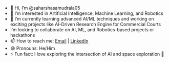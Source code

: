 - 👋 Hi, I’m @saharshasamudrala05
- 👀 I’m interested in Artificial Intelligence, Machine Learning, and Robotics
- 🌱 I’m currently learning advanced AI/ML techniques and working on exciting projects like AI-Driven Research Engine for Commercial Courts
- I’m looking to collaborate on AI, ML, and Robotics-based projects or hackathons
- 📫 How to reach me: [Email](mailto:saharshasamudrala05@gmail.com) | [LinkedIn](https://www.linkedin.com/in/samudrala-saharsha-23bbb9259)
- 😄 Pronouns: He/Him
- ⚡ Fun fact: I love exploring the intersection of AI and space exploration 🚀
